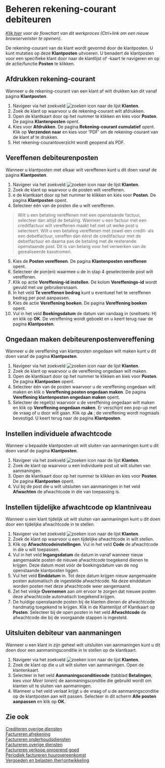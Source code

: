 # Beheren rekening-courant debiteuren

*[Klik hier](https://cegeka-dsabestpracticeprocessen.mavimcloud.com//Portal/code?id=6a9&view=Chart&maximize=true) voor de flowchart van dit werkproces (Ctrl+link om een nieuw browservenster te openen).*

De rekening-courant van de klant wordt gevormd door de klantposten. U kunt mutaties op deze **Klantposten** uitvoeren.
U benadert de klantposten voor een specifieke klant door naar de klantlijst of -kaart te navigeren en op de actie/functie **Posten** te klikken.

## Afdrukken rekening-courant

Wanneer u de rekening-courant van een klant af wilt drukken kan dit vanaf pagina **Klantposten**.

1. Navigeer via het zoekveld ![zoeken icon](/assets/images/zoeken.png "zoeken icon")  naar de lijst **Klanten**.
2. Zoek de klant op waarvoor u de rekening-courant wilt afdrukken.
3. Open de klantkaart door op het nummer te klikken en kies voor **Posten**. De pagina **Klantenposten** opent.
4. Kies voor **Afdrukken**. De pagina **Rekening-courant cumulatief** opent. Klik op **Verzenden naar** en kies voor 'PDF' om de rekening-courant van de klant af te drukken.
5. Het rekening-courantoverzicht wordt geopend als PDF.

## Vereffenen debiteurenposten

Wanneer u klantposten met elkaar wilt vereffenen kunt u dit doen vanaf de pagina **Klantposten**.

1. Navigeer via het zoekveld ![zoeken icon](/assets/images/zoeken.png "zoeken icon") naar de lijst **Klanten**.
2. Zoek de klant op waarvoor u de posten wilt vereffenen.
3. e de klantkaart door op het nummer te klikken en kies voor **Posten**. De pagina **Klantposten** opent.
4. Selecteer één van de posten die u wilt vereffenen.
> Wilt u een betaling vereffenen met een openstaande factuur, selecteer dan altijd de betaling. Wanneer u een factuur met een creditfactuur wilt vereffenen maakt het niet uit welke post u selecteert. Wilt u een betaling vereffenen met zowel een credit- als een debetfactuur, vereffen dan éérst de creditfactuur met de debetfactuur en daarna pas de betaling met de resterende openstaande post. Dit is van belang voor het verwerken van de gerealiseerde kasstromen.
5. Kies de **Posten vereffenen**. De pagina **Klantenposten vereffenen** opent.
6. Selecteer de pon(en) waarmee u de in stap 4 geselecteerde post wilt vereffenen.
7. Klik op actie **Vereffening-id instellen**. De kolom **Vereffenings-id** wordt gevuld met uw gebruikersnaam.
8. In het veld **Te vereffenen bedrag** kunt u eventueel het te vereffenen bedrag per post aanpassen.
9. Kies de actie **Vereffening boeken**. De pagina **Vereffening boeken** opent.
10. Vul in het veld **Boekingsdatum** de datum van vandaag in (sneltoets: H) en klik op **OK**. De vereffening wordt geboekt en u keert terug naar de pagina **Klantposten**.
 
## Ongedaan maken debiteurenpostenvereffening

Wanneer u de vereffening van klantposten ongedaan wilt maken kunt u dit doen vanaf de pagina **Klantposten**.

1. Navigeer via het zoekveld ![zoeken icon](/assets/images/zoeken.png "zoeken icon") naar de lijst **Klanten**.
2. Zoek de klant op waarvoor u de vereffening ongedaan wilt maken.
3. Open de klantkaart door op het nummer te klikken en kies voor **Posten**. De pagina **Klantposten** opent.
4. Selecteer één van de posten waarvoor u de vereffening ongedaan wilt maken en klik o **Vereffening posten ongedaan maken**. De pagina **Vereffening klantenposten ongedaan maken** opent.
5. Selecteer de regel(s) waarvoor u de vereffening ongedaan wilt maken en klik op **Vereffening ongedaan maken**. Er verschijnt een pop-up met de vraag of u door wilt gaan. Klik op **Ja** ; de vereffening wordt nogmaals bevestigd. U keert terug naar de pagina **Klantposten**.

## Instellen individuele afwachtcode

Wanneer u bepaalde klantposten uit wilt sluiten van aanmaningen kunt u dit doen vanaf de pagina **Klantposten**.

1. Navigeer via het zoekveld ![zoeken icon](/assets/images/zoeken.png "zoeken icon") naar de lijst **Klanten**.
2. Zoek de klant op waarvoor u een individuele post uit wilt sluiten van aanmaningen.
3. Open de klantkaart door op het nummer te klikken en kies voor **Posten**. De pagina **Klantposten** opent.
4. Vul bij de post die u wilt uitsluiten van aanmaningen in het veld **Afwachten** de afwachtcode in die van toepassing is.

## Instellen tijdelijke afwachtcode op klantniveau

Wanneer u een klant tijdelijk uit wilt sluiten van aanmaningen kunt u dit doen door een tijdelijke afwachtcode in te stellen.

1.	Navigeer via het zoekveld ![zoeken icon](/assets/images/zoeken.png "zoeken icon") naar de lijst **Klanten**.
2.	Zoek de klant op waarvoor u een tijdelijke afwachtcode in wilt stellen. 
3.	Klik op **Afwachtcodeinstellingen**. Vul in het veld **Code** de afwachtcode in die u wilt toepassen. 
4.	Vul in het veld **Ingangsdatum** de datum in vanaf wanneer nieuw aangemaakte posten de nieuwe afwachtcode toegekend dienen te krijgen. Deze datum moet vóór de boekingsdatum van de nog openstaande klantposten liggen. 
5.	Vul het veld **Einddatum** in. Tot deze datum krijgen nieuw aangemaakte posten automatisch de ingestelde afwachtcode. Na deze einddatum worden posten met deze afwachtcode weer aangemaand. 
6.	Zet het vinkje **Overnemen** aan om ervoor te zorgen dat nieuwe posten deze afwachtcode automatisch toegekend krijgen. 
7.	De huidige openstaande posten bij de klanten dienen de afwachtcode handmatig toegekend te krijgen. Klik in de Klantenlijst of Klantkaart op **Posten**. Selecteer bij de open posten in het veld **Afwachtcode** de afwachtcode die bij de voorgaande stappen is ingesteld.

## Uitsluiten debiteur van aanmaningen

Wanneer u een klant in zijn geheel wilt uitsluiten van aanmaningen kunt u dit doen door een aanmaningsconditie in te stellen op de klantkaart.

1. Navigeer via het zoekveld ![zoeken icon](/assets/images/zoeken.png "zoeken icon") naar de lijst **Klanten**.
2. Zoek de klant op die u uit wilt sluiten van aanmaningen. Open de klantenkaart.
3. Selecteer in het veld **Aanmaningsconditiecode** (tabblad **Betalingen**, kies voor *Meer tonen*) de aanmaningsconditie die gebruikt wordt om klanten uit te sluiten van aanmaningen.
4. Wanneer u het veld verlaat krijgt u de vraag of u de aanmaningsconditie op de klantposten aan wilt passen. Selecteer in dit scherm **Alle posten aanpassen** en klik op **OK**.

## Zie ook

[Crediteren overige diensten](../crediteren-overige-diensten/)  
[Factureren afrekening](../factureren-afrekening/)  
[Factureren onderhoudsdiensten](../factureren-onderhoudsdiensten/)  
[Factureren overige diensten](../factureren-overige-diensten/)  
[Factureren verkoop onroerend goed](../factureren-verkoop-onroerend-goed/)  
[Periodiek factureren huurovereenkomst](../periodiek-factureren-huurovereenkomst/)  
[Vergoeden en belasten (her)ontwikkeling](../vergoeden-en-belasten-(her)ontwikkeling/)  

